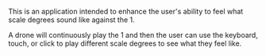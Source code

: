 This is an application intended to enhance the user's ability to feel what scale degrees sound like against the 1.

A drone will continuously play the 1 and then the user can use the keyboard, touch, or click to play different scale degrees to see what they feel like.

